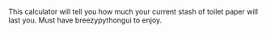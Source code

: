 This calculator will tell you how much your current stash of toilet paper will last you.  Must have breezypythongui to enjoy.
